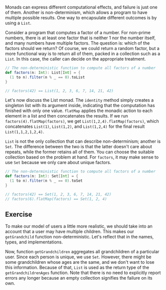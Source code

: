 Monads can express different computational effects, and failure is just one of them. 
Another is non-determinism, which allows a program to have multiple possible results. 
One way to encapsulate different outcomes is by using a `List`. 

Consider a program that computes a factor of a number. 
For non-prime numbers, there is at least one factor that is neither 1 nor the number itself, and many numbers have multiple factors.
The question is: which of the factors should we return?
Of course, we could return a random factor, but a more functional way is to return all of them, packed in a collection such as a `List`.
In this case, the caller can decide on the appropriate treatment.

```scala
// The non-deterministic function to compute all factors of a number 
def factors(n: Int): List[Int] = {
  (1 to n).filter(n % _ == 0).toList
}

// factors(42) == List(1, 2, 3, 6, 7, 14, 21, 42)
```

Let's now discuss the List monad. 
The `identity` method simply creates a singleton list with its argument inside, indicating that the computation has finished with only one value.
`flatMap` applies the monadic action to each element in a list and then concatenates the results. 
If we run `factors(4).flatMap(factors)`, we get `List(1,2,4).flatMap(factors)`, which concatenates `List(1)`, `List(1,2)`, and `List(1,2,4)` for the final result `List(1,1,2,1,2,4)`.

`List` is not the only collection that can describe non-determinism; another is `Set`. 
The difference between the two is that the latter doesn't care about repeats, while the former retains all of them. 
You can choose the suitable collection based on the problem at hand. 
For `factors`, it may make sense to use `Set` because we only care about unique factors. 

```scala
// The non-deterministic function to compute all factors of a number 
def factors(n: Int): Set[Int] = {
  (1 to n).filter(n % _ == 0).toSet
}

// factors(42) == Set(1, 2, 3, 6, 7, 14, 21, 42)
// factors(6).flatMap(factors) == Set(1, 2, 4) 
```

## Exercise

To make our model of users a little more realistic, we should take into an account that a user may have multiple children. 
This makes our `getGrandchild` function non-deterministic. 
Let's reflect that in the names, types, and implementations. 

Now, function `getGrandchildren` aggregates all grandchildren of a particular user.
Since each person is unique, we use `Set`. 
However, there might be some grandchildren whose ages are the same, and we don't want to lose this information. 
Because of that, `List` is used as the return type of the `getGrandchildrenAges` function. 
Note that there is no need to explicitly report errors any longer because an empty collection signifies the failure on its own. 
